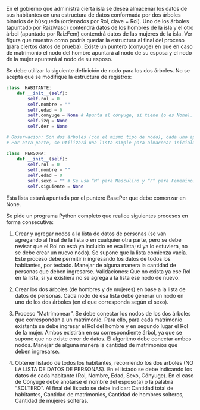 En el gobierno que administra cierta isla se desea almacenar los datos de sus habitantes en una estructura de datos conformada por dos árboles binarios de búsqueda (ordenados por Rol, clave = Rol). Uno de los árboles (apuntado por RaizMasc) contendrá datos de los hombres de la isla y el otro árbol (apuntado por RaizFem) contendrá datos de las mujeres de la isla. Ver figura que muestra como podría quedar la estructura al final del proceso (para ciertos datos de prueba). Existe un puntero (conyuge) en que en caso de matrimonio el nodo del hombre apuntará al nodo de su esposa y el nodo de la mujer apuntará al nodo de su esposo. 

Se debe utilizar la siguiente definición de nodo para los dos árboles. No se acepta que se modifique la estructura de registros: 

```python  
class  HABITANTE:
    def __init__(self):
        self.rol = 0
        self.nombre = ""  
        self.edad = 0  
        self.conyuge = None # Apunta al cónyuge, si tiene (o es None).  
        self.izq = None 
        self.der = None 

# Observación: Son dos árboles (con el mismo tipo de nodo), cada uno apuntado por su raíz   (RaizMasc   y   RaizFem). Al principio ambas raíces deben comenzar con el valor None.  Note que no está el dato de sexo (esa condición está incorporada en el árbol en que está cada nodo). 
# Por otra parte, se utilizará una lista simple para almacenar inicialmente los datos de las personas de la isla (Rol, Nombre, Sexo, Edad), pero la información de matrimonios existentes se ingresará posteriormente. El registro que corresponde al nodo de esta lista es el siguiente: 

class  PERSONA:
    def __init__(self):
        self.rol = 0
        self.nombre = ""  
        self.edad = 0  
        self.sexo = "" # Se usa “M” para Masculino y “F” para Femenino.   
        self.siguiente = None 
```
Esta lista estará apuntada por el puntero BasePer que debe comenzar en None. 
                 
Se pide un programa Python completo que realice siguientes procesos en forma consecutiva:
1.	Crear y agregar nodos a la lista de datos de personas (se van agregando al final de la lista o en cualquier otra parte, pero se debe revisar que el Rol no está ya incluido en esa lista; si ya lo estuviera, no se debe crear un nuevo nodo). Se supone que la lista comienza vacía. Este proceso debe permitir ir ingresando los datos de todos los habitantes, por teclado. Manejar de alguna manera la cantidad de personas que deben ingresarse. Validaciones: Que no exista ya ese Rol en la lista, si ya existiera no se agrega a la lista ese nodo de nuevo.  
2.	Crear los dos árboles (de hombres y de mujeres) en base a la lista de datos de personas. Cada nodo de esa lista debe generar un nodo en uno de los dos árboles (en el que corresponda según el sexo). 
3.	Proceso “Matrimonear”. Se debe conectar los nodos de los dos árboles que correspondan a un matrimonio. Para ello, para cada matrimonio existente se debe ingresar el Rol del hombre y en segundo lugar el Rol de la mujer. Ambos existirán en su correspondiente árbol, ya que se supone que no existe error de datos. El algoritmo debe conectar ambos nodos. Manejar de alguna manera la cantidad de matrimonios que deben ingresarse. 




4.	Obtener listado de todos los habitantes, recorriendo los dos árboles (NO LA LISTA DE DATOS DE PERSONAS). En el listado se debe indicando los datos de cada habitante (Rol, Nombre, Edad, Sexo, Cónyuge). En el caso de Cónyuge debe anotarse el nombre del esposo(a) o la palabra “SOLTERO”. Al final del listado se debe indicar: Cantidad total de habitantes, Cantidad de matrimonios, Cantidad de hombres solteros, Cantidad de mujeres solteras.
